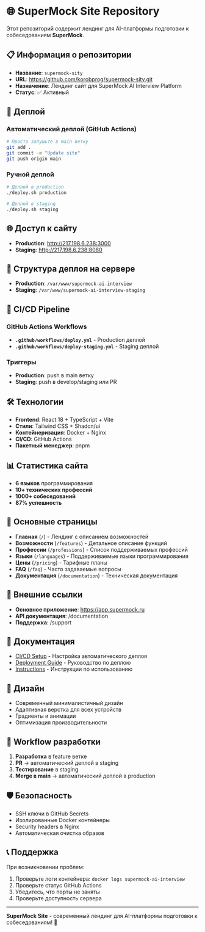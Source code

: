 # 🌐 SuperMock Site Repository

Этот репозиторий содержит лендинг для AI-платформы подготовки к собеседованиям **SuperMock**.

## 📋 Информация о репозитории

- **Название**: `supermock-sity`
- **URL**: https://github.com/korobprog/supermock-sity.git
- **Назначение**: Лендинг сайт для SuperMock AI Interview Platform
- **Статус**: ✅ Активный

## 🚀 Деплой

### Автоматический деплой (GitHub Actions)
```bash
# Просто запушьте в main ветку
git add .
git commit -m "Update site"
git push origin main
```

### Ручной деплой
```bash
# Деплой в production
./deploy.sh production

# Деплой в staging
./deploy.sh staging
```

## 🌐 Доступ к сайту

- **Production**: http://217.198.6.238:3000
- **Staging**: http://217.198.6.238:8080

## 📁 Структура деплоя на сервере

- **Production**: `/var/www/supermock-ai-interview`
- **Staging**: `/var/www/supermock-ai-interview-staging`

## 🔧 CI/CD Pipeline

### GitHub Actions Workflows
- **`.github/workflows/deploy.yml`** - Production деплой
- **`.github/workflows/deploy-staging.yml`** - Staging деплой

### Триггеры
- **Production**: push в main ветку
- **Staging**: push в develop/staging или PR

## 🛠️ Технологии

- **Frontend**: React 18 + TypeScript + Vite
- **Стили**: Tailwind CSS + Shadcn/ui
- **Контейнеризация**: Docker + Nginx
- **CI/CD**: GitHub Actions
- **Пакетный менеджер**: pnpm

## 📊 Статистика сайта

- **6 языков** программирования
- **10+ технических профессий**
- **1000+ собеседований**
- **87% успешность**

## 🎯 Основные страницы

- **Главная** (`/`) - Лендинг с описанием возможностей
- **Возможности** (`/features`) - Детальное описание функций
- **Профессии** (`/professions`) - Список поддерживаемых профессий
- **Языки** (`/languages`) - Поддерживаемые языки программирования
- **Цены** (`/pricing`) - Тарифные планы
- **FAQ** (`/faq`) - Часто задаваемые вопросы
- **Документация** (`/documentation`) - Техническая документация

## 🔗 Внешние ссылки

- **Основное приложение**: https://app.supermock.ru
- **API документация**: /documentation
- **Поддержка**: /support

## 📝 Документация

- [CI/CD Setup](CI_CD_SETUP.md) - Настройка автоматического деплоя
- [Deployment Guide](DEPLOYMENT_GUIDE.md) - Руководство по деплою
- [Instructions](INSTRUCTIONS_README.md) - Инструкции по использованию

## 🎨 Дизайн

- Современный минималистичный дизайн
- Адаптивная верстка для всех устройств
- Градиенты и анимации
- Оптимизация производительности

## 🔄 Workflow разработки

1. **Разработка** в feature ветке
2. **PR** → автоматический деплой в staging
3. **Тестирование** в staging
4. **Merge в main** → автоматический деплой в production

## 🛡️ Безопасность

- SSH ключи в GitHub Secrets
- Изолированные Docker контейнеры
- Security headers в Nginx
- Автоматическая очистка образов

## 📞 Поддержка

При возникновении проблем:
1. Проверьте логи контейнера: `docker logs supermock-ai-interview`
2. Проверьте статус GitHub Actions
3. Убедитесь, что порты не заняты
4. Проверьте доступность сервера

---

**SuperMock Site** - современный лендинг для AI-платформы подготовки к собеседованиям! 🚀
